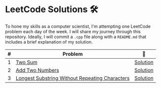 # LeetCode Solutions 🛠

To hone my skills as a computer scientist, I'm attempting one LeetCode problem each day of the week. I will share my journey through this repository. Ideally, I will commit a `.cpp` file along with a `README.md` that includes a brief explanation of my solution.

| #    | Problem                                                      | 🎯                                |
| ---- | ------------------------------------------------------------ | -------------------------------- |
| 1    | [Two Sum](https://leetcode.com/problems/two-sum)             | [Solution](solutions/problem-01) |
| 2    | [Add Two Numbers](https://leetcode.com/problems/add-two-numbers) | [Solution](solutions/problem-02) |
| 3    | [Longest Substring Without Repeating Characters](https://leetcode.com/problems/longest-substring-without-repeating-characters) | [Solution](solutions/problem-03) |

